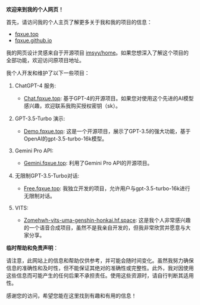 **欢迎来到我的个人网页！**

首先，请访问我的个人主页了解更多关于我和我的项目的信息：
   - [fqxue.top](https://fqxue.top/)
   - [fqxue.github.io](https://fqxue.github.io/)

我的网页设计灵感来自于开源项目 [imsyy/home](https://github.com/imsyy/home.git)。如果您想深入了解这个项目的全部功能，欢迎访问原项目地址。

我个人开发和维护了以下一些项目：

1. ChatGPT-4 服务:
   - [Chat.fqxue.top](https://chat.fqxue.top/): 基于GPT-4的开源项目。如果您对使用这个先进的AI模型感兴趣，欢迎联系我购买授权密钥（sk）。

2. GPT-3.5-Turbo 演示:
   - [Demo.fqxue.top](https://demo.fqxue.top/): 这是一个开源项目，展示了GPT-3.5的强大功能，基于OpenAI的gpt-3.5-turbo-16k模型。

3. Gemini Pro API:
   - [Gemini.fqxue.top](https://gemini.fqxue.top/): 利用了Gemini Pro API的开源项目。

4. 无限制GPT-3.5-Turbo对话:
   - [Free.fqxue.top](https://free.fqxue.top/): 我独立开发的项目，允许用户与gpt-3.5-turbo-16k进行无限制对话。

5. VITS:
   - [Zomehwh-vits-uma-genshin-honkai.hf.space](https://zomehwh-vits-uma-genshin-honkai.hf.space/): 这是我个人非常感兴趣的一个语音合成项目，虽然不是我亲自开发的，但我非常欣赏并愿意与大家分享。

**临时帮助和免责声明**：

请注意，此网站上的信息和帮助仅供参考，并可能会随时间变化。虽然我努力确保信息的准确性和及时性，但不能保证其绝对的准确性或完整性。此外，我对因使用这些信息而可能产生的任何后果不承担责任。使用这些资源时，请自行判断其适用性。

感谢您的访问，希望您能在这里找到有趣和有用的信息！